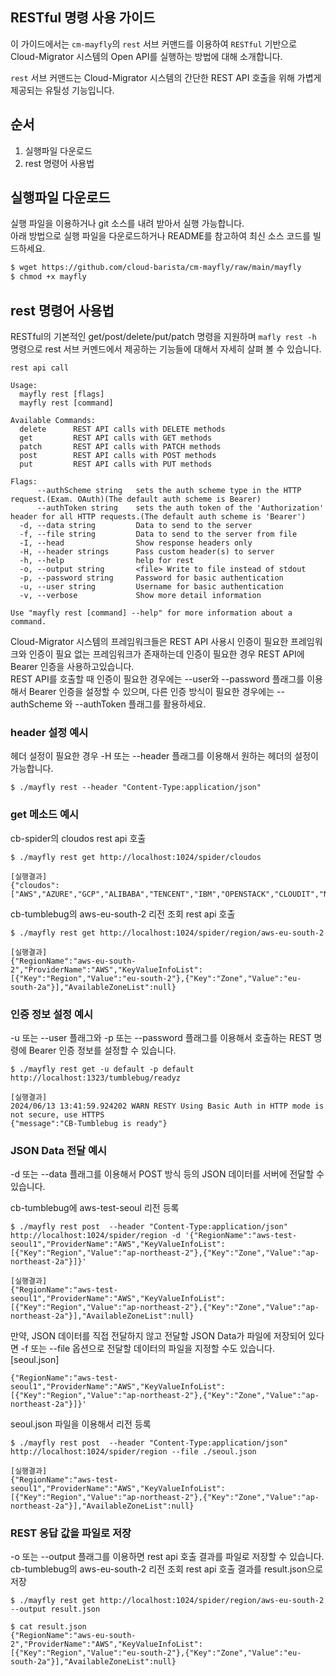 
## RESTful 명령 사용 가이드

이 가이드에서는 `cm-mayfly`의 `rest` 서브 커맨드를 이용하여 `RESTful` 기반으로 Cloud-Migrator 시스템의 Open API를 실행하는 방법에 대해 소개합니다.    

`rest` 서브 커맨드는 Cloud-Migrator 시스템의 간단한 REST API 호출을 위해 가볍게 제공되는 유틸성 기능입니다.


## 순서
1. 실행파일 다운로드
1. rest 명령어 사용법



## 실행파일 다운로드
실행 파일을 이용하거나 git 소스를 내려 받아서 실행 가능합니다.   
아래 방법으로 실행 파일을 다운로드하거나 README를 참고하여 최신 소스 코드를 빌드하세요.   

```bash
$ wget https://github.com/cloud-barista/cm-mayfly/raw/main/mayfly
$ chmod +x mayfly
```


## rest 명령어 사용법 

RESTful의 기본적인 get/post/delete/put/patch 명령을 지원하며 `mafly rest -h` 명령으로 rest 서브 커멘드에서 제공하는 기능들에 대해서 자세히 살펴 볼 수 있습니다.

```
rest api call

Usage:
  mayfly rest [flags]
  mayfly rest [command]

Available Commands:
  delete      REST API calls with DELETE methods
  get         REST API calls with GET methods
  patch       REST API calls with PATCH methods
  post        REST API calls with POST methods
  put         REST API calls with PUT methods

Flags:
      --authScheme string   sets the auth scheme type in the HTTP request.(Exam. OAuth)(The default auth scheme is Bearer)
      --authToken string    sets the auth token of the 'Authorization' header for all HTTP requests.(The default auth scheme is 'Bearer')
  -d, --data string         Data to send to the server
  -f, --file string         Data to send to the server from file
  -I, --head                Show response headers only
  -H, --header strings      Pass custom header(s) to server
  -h, --help                help for rest
  -o, --output string       <file> Write to file instead of stdout
  -p, --password string     Password for basic authentication
  -u, --user string         Username for basic authentication
  -v, --verbose             Show more detail information

Use "mayfly rest [command] --help" for more information about a command.
```

Cloud-Migrator 시스템의 프레임워크들은 REST API 사용시 인증이 필요한 프레임워크와 인증이 필요 없는 프레임워크가 존재하는데 인증이 필요한 경우 REST API에 Bearer 인증을 사용하고있습니다.   
REST API를 호출할 때 인증이 필요한 경우에는 --user와 --password 플래그를 이용해서 Bearer 인증을 설정할 수 있으며, 다른 인증 방식이 필요한 경우에는 --authScheme 와 --authToken 플래그를 활용하세요.


### header 설정 예시
헤더 설정이 필요한 경우 -H 또는 --header 플래그를 이용해서 원하는 헤더의 설정이 가능합니다.
```
$ ./mayfly rest --header "Content-Type:application/json"
```

### get 메소드 예시
cb-spider의 cloudos rest api 호출
```
$ ./mayfly rest get http://localhost:1024/spider/cloudos

[실행결과]   
{"cloudos":["AWS","AZURE","GCP","ALIBABA","TENCENT","IBM","OPENSTACK","CLOUDIT","NCP","NCPVPC","NHNCLOUD","KTCLOUD","KTCLOUDVPC","DOCKER","MOCK","CLOUDTWIN"]}
```

cb-tumblebug의 aws-eu-south-2 리전 조회 rest api 호출
```
$ ./mayfly rest get http://localhost:1024/spider/region/aws-eu-south-2

[실행결과]   
{"RegionName":"aws-eu-south-2","ProviderName":"AWS","KeyValueInfoList":[{"Key":"Region","Value":"eu-south-2"},{"Key":"Zone","Value":"eu-south-2a"}],"AvailableZoneList":null}
```


### 인증 정보 설정 예시
-u 또는 --user 플래그와 -p 또는 --password 플래그를 이용해서 호출하는 REST 명령에 Bearer 인증 정보를 설정할 수 있습니다.
```
$ ./mayfly rest get -u default -p default http://localhost:1323/tumblebug/readyz

[실행결과]   
2024/06/13 13:41:59.924202 WARN RESTY Using Basic Auth in HTTP mode is not secure, use HTTPS
{"message":"CB-Tumblebug is ready"}
```

### JSON Data 전달 예시
-d 또는 --data 플래그를 이용해서 POST 방식 등의 JSON 데이터를 서버에 전달할 수 있습니다.


cb-tumblebug에 aws-test-seoul 리전 등록
```
$ ./mayfly rest post  --header "Content-Type:application/json" http://localhost:1024/spider/region -d '{"RegionName":"aws-test-seoul1","ProviderName":"AWS","KeyValueInfoList":[{"Key":"Region","Value":"ap-northeast-2"},{"Key":"Zone","Value":"ap-northeast-2a"}]}'

[실행결과]   
{"RegionName":"aws-test-seoul1","ProviderName":"AWS","KeyValueInfoList":[{"Key":"Region","Value":"ap-northeast-2"},{"Key":"Zone","Value":"ap-northeast-2a"}],"AvailableZoneList":null}
```


만약, JSON 데이터를 직접 전달하지 않고 전달할 JSON Data가 파일에 저장되어 있다면 -f 또는 --file 옵션으로 전달할 데이터의 파일을 지정할 수도 있습니다.
[seoul.json]
```
{"RegionName":"aws-test-seoul1","ProviderName":"AWS","KeyValueInfoList":[{"Key":"Region","Value":"ap-northeast-2"},{"Key":"Zone","Value":"ap-northeast-2a"}]}'
```

seoul.json 파일을 이용해서 리전 등록
```
$ ./mayfly rest post  --header "Content-Type:application/json" http://localhost:1024/spider/region --file ./seoul.json

[실행결과]   
{"RegionName":"aws-test-seoul1","ProviderName":"AWS","KeyValueInfoList":[{"Key":"Region","Value":"ap-northeast-2"},{"Key":"Zone","Value":"ap-northeast-2a"}],"AvailableZoneList":null}
```

### REST 응답 값을 파일로 저장
-o 또는 --output 플래그를 이용하면 rest api 호출 결과를 파일로 저장할 수 있습니다.    
cb-tumblebug의 aws-eu-south-2 리전 조회 rest api 호출 결과를 result.json으로 저장
```
$ ./mayfly rest get http://localhost:1024/spider/region/aws-eu-south-2 --output result.json

$ cat result.json
{"RegionName":"aws-eu-south-2","ProviderName":"AWS","KeyValueInfoList":[{"Key":"Region","Value":"eu-south-2"},{"Key":"Zone","Value":"eu-south-2a"}],"AvailableZoneList":null}
```
